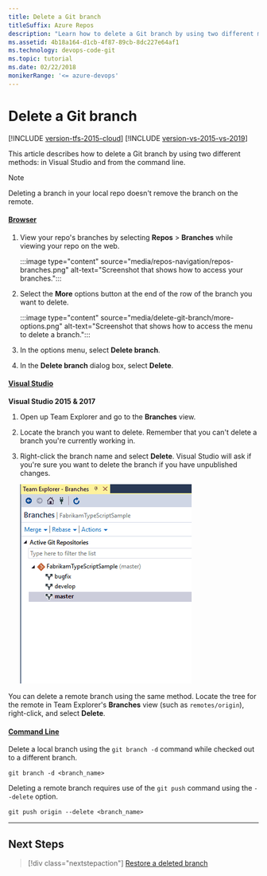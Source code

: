 ```yaml
---
title: Delete a Git branch
titleSuffix: Azure Repos
description: "Learn how to delete a Git branch by using two different methods: in Visual Studio and from the command line."
ms.assetid: 4b18a164-d1cb-4f87-89cb-8dc227e64af1
ms.technology: devops-code-git 
ms.topic: tutorial
ms.date: 02/22/2018
monikerRange: '<= azure-devops'
---
```



# Delete a Git branch

[!INCLUDE [version-tfs-2015-cloud](../includes/version-tfs-2015-cloud.md)]
[!INCLUDE [version-vs-2015-vs-2019](../includes/version-vs-2015-vs-2019.md)]

This article describes how to delete a Git branch by using two different methods: in Visual Studio and from the command line.

> [!NOTE] 
> Deleting a branch in your local repo doesn't remove the branch on the remote.

#### [Browser](#tab/Browser/)

1. View your repo's branches by selecting **Repos** > **Branches** while viewing your repo on the web.

   :::image type="content" source="media/repos-navigation/repos-branches.png" alt-text="Screenshot that shows how to access your branches.":::

2. Select the **More** options button at the end of the row of the branch you want to delete.

   :::image type="content" source="media/delete-git-branch/more-options.png" alt-text="Screenshot that shows how to access the menu to delete a branch.":::

3. In the options menu, select **Delete branch**.

4. In the **Delete branch** dialog box, select **Delete**.


#### [Visual Studio](#tab/visual-studio/)

**Visual Studio 2015 & 2017**

1. Open up Team Explorer and go to the **Branches** view.
2. Locate the branch you want to delete. Remember that you can't delete a branch you're currently working in.
3. Right-click the branch name and select **Delete**. Visual Studio will ask if you're sure you want to delete the branch if you have unpublished changes.

    ![Deleting a branch in Visual Studio](media/vsbranchdelete.gif)

You can delete a remote branch using the same method. Locate the tree for the remote in Team Explorer's **Branches** view (such as `remotes/origin`), right-click, and select **Delete**.

#### [Command Line](#tab/command-line/)
Delete a local branch using the `git branch -d` command while checked out to a different branch.

```
git branch -d <branch_name>
```

Deleting a remote branch requires use of the `git push` command using the `--delete` option.

```
git push origin --delete <branch_name>
```

* * *

## Next Steps

> [!div class="nextstepaction"]
> [Restore a deleted branch](./restore-deleted-branch.md)